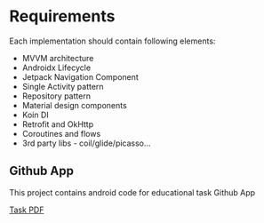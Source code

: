# Requirements

Each implementation should contain following elements:

- MVVM architecture
- Androidx Lifecycle
- Jetpack Navigation Component
- Single Activity pattern
- Repository pattern
- Material design components
- Koin DI
- Retrofit and OkHttp
- Coroutines and flows
- 3rd party libs - coil/glide/picasso...

## Github App

This project contains android code for educational task Github App

[Task PDF](/docs/task_github.pdf)
